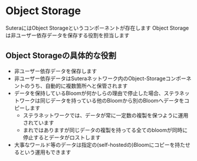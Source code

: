 # Object Storage

SuteraにはObject Storageというコンポーネントが存在します
Object Storageは非ユーザー依存データを保存する役割を担当します

## Object Storageの具体的な役割

* 非ユーザー依存データを保存します
* 非ユーザー依存データはSuteraネットワーク内のObject-Storageコンポーネントのうち、自動的に複数箇所へと保管されます
* データを保持しているBloomが何かしらの理由で停止した場合、ステラネットワークは同じデータを持っている他のBloomから別のBloomへデータをコピーします
  * ステラネットワークでは、データが常に一定数の複製を保つように運用されています
  * まれではありますが同じデータの複製を持ってる全てのbloomが同時に停止するとデータがロストします
* 大事なワールド等のデータは指定の(self-hostedの)Bloomにコピーを持たせるという運用もできます
